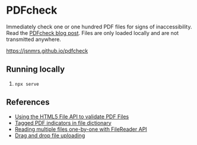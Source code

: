 # PDFcheck

Immediately check one or one hundred PDF files for signs of inaccessibility. Read the [PDFcheck blog post](https://jasonmorris.com/code/pdfcheck). Files are only loaded locally and are not transmitted anywhere.

<https://jsnmrs.github.io/pdfcheck>

## Running locally

1. `npx serve`

## References

- [Using the HTML5 File API to validate PDF Files](https://blog.idrsolutions.com/2013/07/check-if-a-pdf-is-valid-using-html5-file-api/)
- [Tagged PDF indicators in file dictionary](https://stackoverflow.com/a/16275070)
- [Reading multiple files one-by-one with FileReader API](https://stackoverflow.com/a/13975217)
- [Drag and drop file uploading](https://css-tricks.com/drag-and-drop-file-uploading/)
